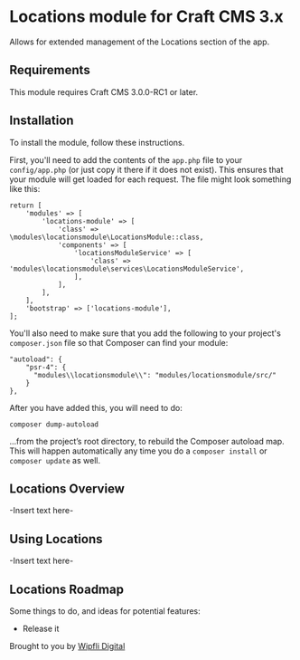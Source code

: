 # Locations module for Craft CMS 3.x

Allows for extended management of the Locations section of the app.

## Requirements

This module requires Craft CMS 3.0.0-RC1 or later.

## Installation

To install the module, follow these instructions.

First, you'll need to add the contents of the `app.php` file to your `config/app.php` (or just copy it there if it does not exist). This ensures that your module will get loaded for each request. The file might look something like this:
```
return [
    'modules' => [
        'locations-module' => [
            'class' => \modules\locationsmodule\LocationsModule::class,
            'components' => [
                'locationsModuleService' => [
                    'class' => 'modules\locationsmodule\services\LocationsModuleService',
                ],
            ],
        ],
    ],
    'bootstrap' => ['locations-module'],
];
```
You'll also need to make sure that you add the following to your project's `composer.json` file so that Composer can find your module:

    "autoload": {
        "psr-4": {
          "modules\\locationsmodule\\": "modules/locationsmodule/src/"
        }
    },

After you have added this, you will need to do:

    composer dump-autoload
 
 …from the project’s root directory, to rebuild the Composer autoload map. This will happen automatically any time you do a `composer install` or `composer update` as well.

## Locations Overview

-Insert text here-

## Using Locations

-Insert text here-

## Locations Roadmap

Some things to do, and ideas for potential features:

* Release it

Brought to you by [Wipfli Digital](https://digital.wipfli.com/)
